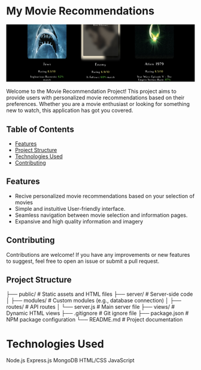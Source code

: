 # My Movie Recommendations

![Header Image](header.jpeg)

Welcome to the Movie Recommendation Project! This project aims to provide users with personalized movie recommendations based on their preferences. Whether you are a movie enthusiast or looking for something new to watch, this application has got you covered.

## Table of Contents

- [Features](#features)
- [Project Structure](#project-structure)
- [Technologies Used](#technologies-used)
- [Contributing](#contributing)


## Features

- Recive personalized movie recommendations based on your selection of movies
- Simple and instuitive User-friendly interface.
- Seamless navigation between movie selection and information pages.
- Expansive and high quality information and imagery

## Contributing

Contributions are welcome! If you have any improvements or new features to suggest, feel free to open an issue or submit a pull request.

## Project Structure

├── public/             # Static assets and HTML files
├── server/             # Server-side code
│   ├── modules/        # Custom modules (e.g., database connection)
│   ├── routes/         # API routes
│   └── server.js       # Main server file
├── views/              # Dynamic HTML views
├── .gitignore          # Git ignore file
├── package.json        # NPM package configuration
└── README.md           # Project documentation

# Technologies Used

Node.js
Express.js
MongoDB
HTML/CSS
JavaScript
